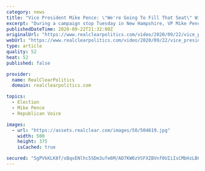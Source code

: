 ```yaml
---
category: news
title: "Vice President Mike Pence: \"We're Going To Fill That Seat\" With A Principled, Conservative Woman"
excerpt: "During a campaign stop Tuesday in New Hampshire, VP Mike Pence vowed that the Trump administration will fill the seat left vacant by the death of Supreme Court Justice Ruth Bader Ginsburg. \"We're going to fill that seat\" with a principled,"
publishedDateTime: 2020-09-22T21:32:00Z
originalUrl: "https://www.realclearpolitics.com/video/2020/09/22/vice_president_mike_pence_were_going_to_fill_that_seat_with_a_principled_conservative_woman.html"
webUrl: "https://www.realclearpolitics.com/video/2020/09/22/vice_president_mike_pence_were_going_to_fill_that_seat_with_a_principled_conservative_woman.html"
type: article
quality: 52
heat: 52
published: false

provider:
  name: RealClearPolitics
  domain: realclearpolitics.com

topics:
  - Election
  - Mike Pence
  - Republican Voice

images:
  - url: "https://assets.realclear.com/images/50/504619.jpg"
    width: 500
    height: 375
    isCached: true

secured: "5gPVkKLK8f/xBqxENlhc5SDm3ufe6M/AD7KW0zVSFXZBVnf0UIiIsCMbHzLBCTFnLcND1uRY+hL4Lqmbi4ewt4fk80Tmn55j9sMeVlSbc0aRqGf439SeEu//+T8/UOto14xbtWZtP1qKy4k3UiOty6gLjhxXkObhRhuyXWN53gDw5yk0EJVnFWy9zB7E2JiO57RnaihLDv+eB8PD08PU9Ac4DeKrwPIlplnI4+T1F3LF87Iin+6rKT/WBjKTZyB1+eLh6qKycIHhz2mlKlhRRmH0QlLLMa1AIWM4rm4M4ggOLb+qyqOaPQIWm79VZe+wYWBU2dzZmlZ0tLKyvZfH8EIwLa657/LBko/wFyDKpFk=;aeESV1ce9CkRRyBPT9KSZQ=="
---
```


